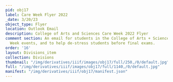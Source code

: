 ```yaml
---
pid: obj17
label: Care Week Flyer 2022
_date: 3/20/23
object_type: Flyer
location: Outlook Email
description: College of Arts and Sciences Care Week 2022 Flyer
comment section: An email for students in the College of Arts + Sciences about Care
  Week events, and to help de-stress students before final exams.
order: '16'
layout: Divisions_item
collection: Divisions
thumbnail: "/img/derivatives/iiif/images/obj17/full/250,/0/default.jpg"
full: "/img/derivatives/iiif/images/obj17/full/1140,/0/default.jpg"
manifest: "/img/derivatives/iiif/obj17/manifest.json"
---
```

